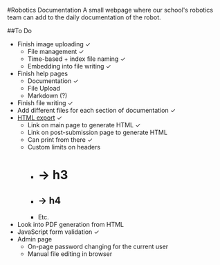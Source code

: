 #Robotics Documentation
A small webpage where our school's robotics team can add to the daily documentation of the robot.

##To Do
- Finish image uploading ✓
	- File management ✓
	- Time-based + index file naming ✓
	- Embedding into file writing ✓
- Finish help pages
	- Documentation ✓
	- File Upload
	- Markdown (?)
- Finish file writing ✓
- Add different files for each section of documentation ✓
- [HTML export](http://michelf.ca/projects/php-markdown/) ✓
	- Link on main page to generate HTML ✓
	- Link on post-submission page to generate HTML
	- Can print from there ✓
	- Custom limits on headers
		- # -> h3
		- ## -> h4
		- Etc.
- Look into PDF generation from HTML
- JavaScript form validation ✓
- Admin page
	- On-page password changing for the current user
	- Manual file editing in browser
